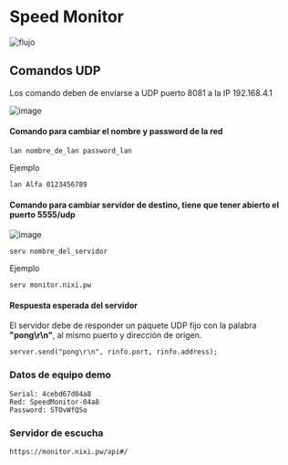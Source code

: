 # Speed Monitor
![flujo](https://github.com/irvinvp/SpeedMonitor/actions/workflows/main.yml/badge.svg)

## Comandos UDP
Los comando deben de enviarse a UDP puerto 8081 a la IP 192.168.4.1 

![image](https://user-images.githubusercontent.com/10320683/178340747-c1d09ced-df1a-4651-99c4-961c5e01ac1d.png)
#### Comando para cambiar el nombre y password de la red
```
lan nombre_de_lan password_lan
```
Ejemplo
```
lan Alfa 0123456789
```
#### Comando para cambiar servidor de destino, tiene que tener abierto el puerto 5555/udp
![image](https://user-images.githubusercontent.com/10320683/178341503-4ea1d802-e8d8-47b4-a41f-b118e79599da.png)
```
serv nombre_del_servidor
```
Ejemplo
```
serv monitor.nixi.pw
```
#### Respuesta esperada del servidor
El servidor debe de responder un paquete UDP fijo con la palabra **"pong\r\n"**, al mismo puerto y dirección de origen.

```
server.send("pong\r\n", rinfo.port, rinfo.address);
```
### Datos de equipo demo
```
Serial: 4cebd67d04a8
Red: SpeedMonitor-04a8
Password: STOvWfQSo
```
### Servidor de escucha
```
https://monitor.nixi.pw/api#/
```
